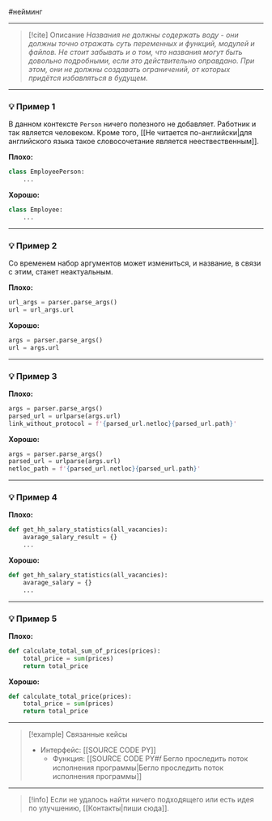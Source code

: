 #нейминг 
***

> [!cite] Описание
>_Названия не должны содержать воду - они должны точно отражать суть переменных и функций, модулей и файлов. Не стоит забывать и о том, что названия могут быть довольно подробными, если это действительно оправдано. При этом, они не должны создавать ограничений, от которых придётся избавляться в будущем._

***
### 💡 Пример 1
В данном контексте `Person` ничего полезного не добавляет. Работник и так является человеком. Кроме того, [[Не читается по-английски|для английского языка такое словосочетание является неествественным]].

**Плохо:**
```python
class EmployeePerson:
	...
```

**Хорошо:**
```python
class Employee:
	...
```

***
### 💡 Пример 2
Со временем набор аргументов может измениться, и название, в связи с этим, станет неактуальным.

**Плохо:**
```python
url_args = parser.parse_args()
url = url_args.url
```

**Хорошо:**
```python
args = parser.parse_args()
url = args.url
```

***
### 💡 Пример 3


**Плохо:**
```python
args = parser.parse_args()
parsed_url = urlparse(args.url)
link_without_protocol = f'{parsed_url.netloc}{parsed_url.path}'
```

**Хорошо:**
```python
args = parser.parse_args()
parsed_url = urlparse(args.url)
netloc_path = f'{parsed_url.netloc}{parsed_url.path}'
```

***
### 💡 Пример 4


**Плохо:**
```python
def get_hh_salary_statistics(all_vacancies):
	avarage_salary_result = {}
	...
```

**Хорошо:**
```python
def get_hh_salary_statistics(all_vacancies):
	avarage_salary = {}
	...
```

***
### 💡 Пример 5


**Плохо:**
```python
def calculate_total_sum_of_prices(prices):
	total_price = sum(prices)
	return total_price
```

**Хорошо:**
```python
def calculate_total_price(prices):
	total_price = sum(prices)
	return total_price
```

***

> [!example] Связанные кейсы
>- Интерфейс: [[SOURCE CODE PY]]
>	- Функция: [[SOURCE CODE PY#𝑓 Бегло проследить поток исполнения программы|Бегло проследить поток исполнения программы]]

***

> [!info]
> Если не удалось найти ничего подходящего или есть идея по улучшению, [[Контакты|пиши сюда]].
